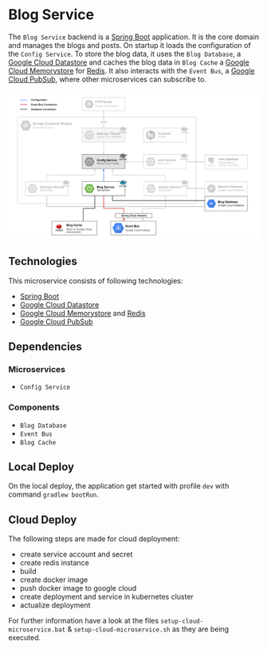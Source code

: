 # Blog Service

The `Blog Service` backend is a [Spring Boot](https://spring.io/projects/spring-boot) application. It is the core domain and manages the blogs and posts.
On startup it loads the configuration of the `Config Service`.
To store the blog data, it uses the `Blog Database`, a [Google Cloud Datastore](https://cloud.google.com/datastore/) and caches the blog data in `Blog Cache` a [Google Cloud Memorystore](https://cloud.google.com/memorystore/) for [Redis](https://redis.io/). 
It also interacts with the `Event Bus`, a [Google Cloud PubSub](https://cloud.google.com/pubsub/), where other microservices can subscribe to.

![Blog Service Deployment](./_resources/deployment_blog.png)

## Technologies

This microservice consists of following technologies:
* [Spring Boot](https://spring.io/projects/spring-boot)
* [Google Cloud Datastore](https://cloud.google.com/datastore/)
* [Google Cloud Memorystore](https://cloud.google.com/memorystore/) and [Redis](https://redis.io/)
* [Google Cloud PubSub](https://cloud.google.com/pubsub/)

## Dependencies

### Microservices

* `Config Service`

### Components

* `Blog Database`
* `Event Bus`
* `Blog Cache`

## Local Deploy

On the local deploy, the application get started with profile `dev` with command `gradlew bootRun`.

## Cloud Deploy

The following steps are made for cloud deployment:
* create service account and secret
* create redis instance
* build
* create docker image
* push docker image to google cloud
* create deployment and service in kubernetes cluster
* actualize deployment

For further information have a look at the files `setup-cloud-microservice.bat` & `setup-cloud-microservice.sh` as they are being executed.